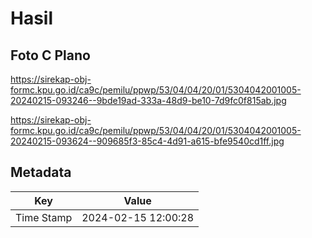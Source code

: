 # Hasil

## Foto C Plano

https://sirekap-obj-formc.kpu.go.id/ca9c/pemilu/ppwp/53/04/04/20/01/5304042001005-20240215-093246--9bde19ad-333a-48d9-be10-7d9fc0f815ab.jpg

https://sirekap-obj-formc.kpu.go.id/ca9c/pemilu/ppwp/53/04/04/20/01/5304042001005-20240215-093624--909685f3-85c4-4d91-a615-bfe9540cd1ff.jpg


## Metadata

| Key        | Value               |
| ---------- | ------------------- |
| Time Stamp | 2024-02-15 12:00:28 |



